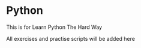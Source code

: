 # Python
This is for Learn Python The Hard Way

All exercises and practise scripts will be added here
